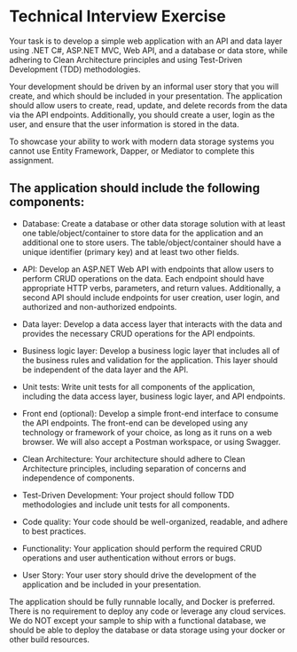 # Technical Interview Exercise

Your task is to develop a simple web application with an API and data layer using .NET C#, ASP.NET MVC, Web API, and a database or data store, while adhering to Clean Architecture principles and using Test-Driven Development (TDD) methodologies.

Your development should be driven by an informal user story that you will create, and which should be included in your presentation. The application should allow users to create, read, update, and delete records from the data via the API endpoints. Additionally, you should create a user, login as the user, and ensure that the user information is stored in the data.
 
To showcase your ability to work with modern data storage systems you cannot use Entity Framework, Dapper, or Mediator to complete this assignment.

## The application should include the following components:
 
- Database: Create a database or other data storage solution with at least one table/object/container to store data for the application and an additional one to store users. The table/object/container should have a unique identifier (primary key) and at least two other fields.
 
- API: Develop an ASP.NET Web API with endpoints that allow users to perform CRUD operations on the data. Each endpoint should have appropriate HTTP verbs, parameters, and return values. Additionally, a second API should include endpoints for user creation, user login, and authorized and non-authorized endpoints.
 
- Data layer: Develop a data access layer that interacts with the data and provides the necessary CRUD operations for the API endpoints.
 
- Business logic layer: Develop a business logic layer that includes all of the business rules and validation for the application. This layer should be independent of the data layer and the API.
 
- Unit tests: Write unit tests for all components of the application, including the data access layer, business logic layer, and API endpoints.
 
- Front end (optional): Develop a simple front-end interface to consume the API endpoints. The front-end can be developed using any technology or framework of your choice, as long as it runs on a web browser. We will also accept a Postman workspace, or using Swagger.

- Clean Architecture: Your architecture should adhere to Clean Architecture principles, including separation of concerns and independence of components.
  
- Test-Driven Development: Your project should follow TDD methodologies and include unit tests for all components.
  
- Code quality: Your code should be well-organized, readable, and adhere to best practices.
  
- Functionality: Your application should perform the required CRUD operations and user authentication without errors or bugs.
  
- User Story: Your user story should drive the development of the application and be included in your presentation.

The application should be fully runnable locally, and Docker is preferred. There is no requirement to deploy any code or leverage any cloud services. We do NOT except your sample
to ship with a functional database, we should be able to deploy the database or data storage using your docker or other build resources.
